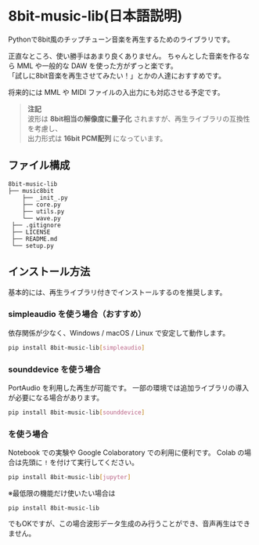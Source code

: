 # 8bit-music-lib(日本語説明)
Pythonで8bit風のチップチューン音楽を再生するためのライブラリです。

正直なところ、使い勝手はあまり良くありません。
ちゃんとした音楽を作るなら MML や一般的な DAW を使った方がずっと楽です。  
「試しに8bit音楽を再生させてみたい！」とかの人達におすすめです。

将来的には MML や MIDI ファイルの入出力にも対応させる予定です。

> **注記**  
> 波形は **8bit相当の解像度に量子化** されますが、再生ライブラリの互換性を考慮し、  
> 出力形式は **16bit PCM配列** になっています。


## ファイル構成
```
8bit-music-lib
├── music8bit
    ├── _init_.py
    ├── core.py
    ├── utils.py
    └── wave.py
 ├── .gitignore
 ├── LICENSE
 ├── README.md
 └── setup.py
```

## インストール方法
基本的には、再生ライブラリ付きでインストールするのを推奨します。


### simpleaudio を使う場合（おすすめ）
依存関係が少なく、Windows / macOS / Linux で安定して動作します。
```bash
pip install 8bit-music-lib[simpleaudio]
```  


### sounddevice を使う場合
PortAudio を利用した再生が可能です。
一部の環境では追加ライブラリの導入が必要になる場合があります。
```bash
pip install 8bit-music-lib[sounddevice]
```


###  を使う場合
Notebook での実験や Google Colaboratory での利用に便利です。
Colab の場合は先頭に `!` を付けて実行してください。
```bash
pip install 8bit-music-lib[jupyter]
```  

※最低限の機能だけ使いたい場合は
```
pip install 8bit-music-lib
```

でもOKですが、この場合波形データ生成のみ行うことができ、音声再生はできません。

